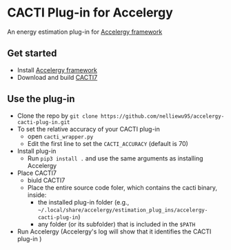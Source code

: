 # CACTI Plug-in for Accelergy

An energy estimation plug-in for [Accelergy framework](https://github.com/nelliewu95/accelergy)

## Get started 
- Install [Accelergy framework](https://github.com/nelliewu95/accelergy)
- Download and build [CACTI7](https://github.com/HewlettPackard/cacti) 

## Use the plug-in
- Clone the repo by ```git clone https://github.com/nelliewu95/accelergy-cacti-plug-in.git```
- To set the relative accuracy of your CACTI plug-in
    - open ```cacti_wrapper.py``` 
    - Edit the first line to set the ```CACTI_ACCURACY``` (default is 70)
- Install plug-in
    - Run ```pip3 install .``` and use the same arguments as installing Accelergy 
- Place CACTI7 
    - biuld CACTI7
    - Place the entire source code foler, which contains the cacti binary, inside:
        - the installed plug-in folder (e.g., ```~/.local/share/accelergy/estimation_plug_ins/accelergy-cacti-plug-in```)
        - any folder (or its subfolder) that is included in the ```$PATH```
- Run Accelergy (Accelergy's log will show that it identifies the CACTI plug-in )

